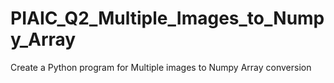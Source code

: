 # PIAIC_Q2_Multiple_Images_to_Numpy_Array
Create a Python program for Multiple images to Numpy Array conversion 
